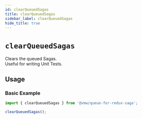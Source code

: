 ```yaml
---
id: clearQueuedSagas
title: clearQueuedSagas
sidebar_label: clearQueuedSagas
hide_title: true
---
```


# `clearQueuedSagas`

Clears the queued Sagas.  
Useful for writing Unit Tests.

## Usage

### Basic Example

```js
import { clearQueuedSagas } from '@vmw/queue-for-redux-saga';

clearQueuedSagas();
```
